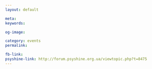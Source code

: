 ```yaml
---
layout: default

meta: 
keywords: 

og-image: 

category: events
permalink: 

fb-link: 
psyshine-link: http://forum.psyshine.org.ua/viewtopic.php?t=8475
---
```


